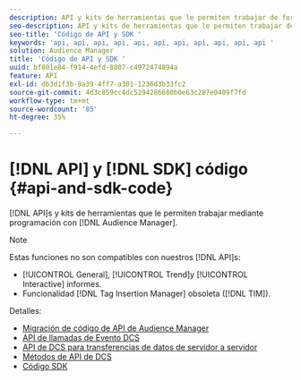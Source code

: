 ```yaml
---
description: API y kits de herramientas que le permiten trabajar de forma programática con Audience Manager.
seo-description: API y kits de herramientas que le permiten trabajar de forma programática con Audience Manager.
seo-title: 'Código de API y SDK '
keywords: 'api, api, api, api, api, api, api, api, api, api, api '
solution: Audience Manager
title: 'Código de API y SDK '
uuid: bf801e84-f914-4efd-8807-c4972474894a
feature: API
exl-id: db3d1f3b-9a39-4ff7-a301-1236d3b33fc2
source-git-commit: 4d3c859cc4dc5294286680b0e63c287e0409f7fd
workflow-type: tm+mt
source-wordcount: '85'
ht-degree: 35%

---
```


# [!DNL API] y  [!DNL SDK] código  {#api-and-sdk-code}

[!DNL API]s y kits de herramientas que le permiten trabajar mediante programación con  [!DNL Audience Manager].

>[!NOTE]
>
>Estas funciones no son compatibles con nuestros [!DNL API]s:
>
>* [!UICONTROL General],  [!UICONTROL Trend]y  [!UICONTROL Interactive] informes.
>* Funcionalidad [!DNL Tag Insertion Manager] obsoleta ([!DNL TIM]).


Detalles:

* [Migración de código de API de Audience Manager](api-swagger-migration.md)
* [API de llamadas de Evento DCS](dcs-intro/dcs-event-calls/dcs-event-calls.md)
* [API de DCS para transferencias de datos de servidor a servidor](dcs-intro/dcs-s2s/dcs-s2s.md)
* [Métodos de API de DCS](dcs-intro/dcs-api-reference/dcs-api-methods.md)
* [Código SDK](/help/using/api/aam-sdk.md)

